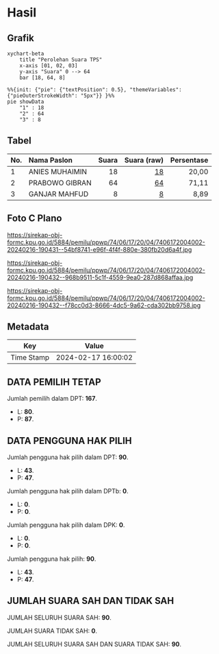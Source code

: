 # Hasil

## Grafik

```mermaid
xychart-beta
    title "Perolehan Suara TPS"
    x-axis [01, 02, 03]
    y-axis "Suara" 0 --> 64
    bar [18, 64, 8]
```

```mermaid
%%{init: {"pie": {"textPosition": 0.5}, "themeVariables": {"pieOuterStrokeWidth": "5px"}} }%%
pie showData
    "1" : 18
    "2" : 64
    "3" : 8
```

## Tabel

| No. | Nama Paslon    | Suara | Suara (raw) | Persentase |
|:--- |:-------------- | -----:| -----------:| ----------:|
| 1   | ANIES MUHAIMIN | 18    | [18][p-1]   | 20,00      |
| 2   | PRABOWO GIBRAN | 64    | [64][p-2]   | 71,11      |
| 3   | GANJAR MAHFUD  | 8     | [8][p-3]    | 8,89       |


[p-1]: https://github.com/gigit-pemilu/pemilu-2024-74-sulawesi-tenggara/blob/main/pilpres/hitung-suara/sub/74-sulawesi-tenggara/sub/06-bombana/sub/17-kep-masaloka-raya/sub/2004-masaloka-timur/sub/002-tps/sub/paslon-1.txt
[p-2]: https://github.com/gigit-pemilu/pemilu-2024-74-sulawesi-tenggara/blob/main/pilpres/hitung-suara/sub/74-sulawesi-tenggara/sub/06-bombana/sub/17-kep-masaloka-raya/sub/2004-masaloka-timur/sub/002-tps/sub/paslon-2.txt
[p-3]: https://github.com/gigit-pemilu/pemilu-2024-74-sulawesi-tenggara/blob/main/pilpres/hitung-suara/sub/74-sulawesi-tenggara/sub/06-bombana/sub/17-kep-masaloka-raya/sub/2004-masaloka-timur/sub/002-tps/sub/paslon-3.txt

## Foto C Plano

https://sirekap-obj-formc.kpu.go.id/5884/pemilu/ppwp/74/06/17/20/04/7406172004002-20240216-190431--54bf8741-e96f-4f4f-880e-380fb20d6a4f.jpg

https://sirekap-obj-formc.kpu.go.id/5884/pemilu/ppwp/74/06/17/20/04/7406172004002-20240216-190432--968b9511-5c1f-4559-9ea0-287d868affaa.jpg

https://sirekap-obj-formc.kpu.go.id/5884/pemilu/ppwp/74/06/17/20/04/7406172004002-20240216-190432--f78cc0d3-8666-4dc5-9a62-cda302bb9758.jpg


## Metadata

| Key        | Value               |
| ---------- | ------------------- |
| Time Stamp | 2024-02-17 16:00:02 |


## DATA PEMILIH TETAP

Jumlah pemilih dalam DPT: **167**.
 * L: **80**.
 * P: **87**.

## DATA PENGGUNA HAK PILIH

Jumlah pengguna hak pilih dalam DPT: **90**.
 * L: **43**.
 * P: **47**.

Jumlah pengguna hak pilih dalam DPTb: **0**.
 * L: **0**.
 * P: **0**.

Jumlah pengguna hak pilih dalam DPK: **0**.
 * L: **0**.
 * P: **0**.

Jumlah pengguna hak pilih: **90**.
 * L: **43**.
 * P: **47**.

## JUMLAH SUARA SAH DAN TIDAK SAH

JUMLAH SELURUH SUARA SAH: **90**.

JUMLAH SUARA TIDAK SAH: **0**.

JUMLAH SELURUH SUARA SAH DAN SUARA TIDAK SAH: **90**.



